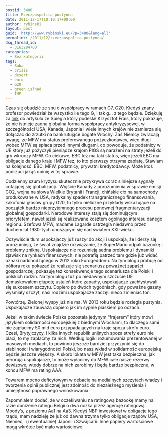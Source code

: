 ```yaml
---
postid: 3480
title: Rzeczpospolita pustynna
date: 2011-12-17T10:10:17+00:00
author: rybinski
layout: post
guid: 'http://www.rybinski.eu/?p=3480&lang=all'
permalink: /2011/12/rzeczpospolita-pustynna/
dsq_thread_id:
  - 3163284700
categories:
  - Bez kategorii
tags:
  - Buba
  - crisis
  - desert
  - euro
  - G20
  - green islnad
  - IMF
---
```

Czas się obudzić ze snu o współpracy w ramach G7, G20. Kiedyś znany profesor powiedział że wszystko ile tego G, i tak g… z tego będzie. Dziękuję za [link](http://www.spiegel.de/international/europe/0,1518,804228,00.html) do artykułu ze Spiegla który podesłał Krzysztof Frais, który pokazuje, że nie istnieje żadna globalna forma współpracy antykryzysowej, w szczególności USA, Kanada, Japonia i wiele innych krajów nie zamierza się dołączać do zrzutki na bankrutujące bogate Włochy. Zaś Niemcy zwracają uwagę, że MFW ma status preferowanego pożyczkodawcy, więc długi wobec MFW są spłaca przed innymi długami, co powoduje, że podatnicy w UE który już pożyczyli pieniądze krajom PIGS są narażeni na straty jeżeli do gry wkroczy MFW. Co ciekawe, EBC też ma taki status, więc jeżeli EBC ma obligacje danego kraju i MFW też, to kto pierwszy otrzyma zapłatę. Stawiam na kolejność: EBC, MFW, podatnicy, prywatni kredytodawcy. Może ktoś podrzuci jakąś opinię w tej sprawie.

Codzienny szum kryzysu skutecznie przykrywa coraz silniejsze sygnały cofającej się globalizacji.  Wyjście Kanady z porozumienia w sprawie emisji CO2, wojna na słowa Wielkie Brytanii i Francji, chińskie cło na samochody produkowane w USA, radykalny spadek transgranicznego finansowania, kakofonia głosów grupy G20, to tylko nieliczne przykłady wskazujące na początek bardzo nieprzyjemnego procesu ponownej fragmentaryzacji globalnej gospodarki. Narodowe interesy stają się dominującym priorytetem, nawet jeżeli są realizowane kosztem ogólnego interesu danego regionu. Szefowa MFW, madame Lagarde ostrzegła niedawno przez duchem lat 1930-tych unoszącym się nad światem XXI-wieku.

<!--more-->

Oczywiście tłum uspokajaczy już ruszył do akcji i uspokaja, że liderzy się porozumieją, że świat znajdzie rozwiązanie, że SuperMario odpali bazookę i problemy znikną. Uspokajacze nie rozumieją sedna problemu i dynamiki zjawisk na rynkach finansowych, nie potrafią patrzeć tam gdzie już widać oznaki nadchodzącego w 2012 roku Eurogeddonu. Na tym blogu próbuję od półtora roku pokazać że realizuje się scenariusz poważnej zapaści gospodarczej, pokazuję też konsekwencje tego scenariusza dla Polski i polskich rodzin. Na tym blogu tuż po niedawnym szczucie UE demaskowałem głupotę ustaleń które zapadły, uspokajacze zachłystywali się sukcesem szczytu. Dopiero po dwóch tygodniach, gdy poważne gazety wyśmiały szczyt, nasi rodzimi uspokajacze zaczęli nieco zmieniać ton.

Powtórzę. Zielonej wyspy już nie ma. W 2013 roku będzie rozległa pustynia. Uspokajacze zauważą dopiero jak im sypnie piaskiem po oczach.

Jeżeli w takim świecie Polska pozostała jedynym “frajerem” który mówi językiem solidarności europejskiej z biednymi Włochami, to dlaczego sami nie zapłacimy 50 mld euro przypadających na kraje spoza strefy euro. Czesi, Brytyjczycy, i kilka innych republik unijnych spoza strefy euro nie płaci, to my zapłaćmy za nich. Według logiki rozumowania prezentowanej w masowych mediach, to powinno jeszcze bardziej przyczynić się do stabilności i wiarygodności Polski, bo nasz wkład w solidarność europejską będzie jeszcze większy. A skoro lokata w MFW jest taka bezpieczna, jak perorują uspokajacze, to może wpłacimy do MFW całe nasze rezerwy dewizowe, wtedy dobrze na nich zarobimy i będą bardzo bezpieczne, w końcu MFW ma rating AAA.

Towarem mocno deficytowym w debacie na medialnych szczytach władzy i tworzenia opinii publicznej jest zdolność do niezależnego myślenia i umiejętność poprawnego wnioskowania.

Zapomniałem dodać, że w oczekiwaniu na ratingową bazookę mamy na razie obniżenie ratingu Belgii o dwa oczka przez agencję ratingową Moody’s, z poziomu Aa1 na Aa3. Kiedyś NBP inwestował w obligacje tego rządu, mam nadzieję że już od dawna trzyma tylko obligacje rządów USA, Niemiec,  (i ewentualnie) Japonii i Szwajcarii. Inne papiery wartościowe mogą wkrótce być mało wartościowe.
